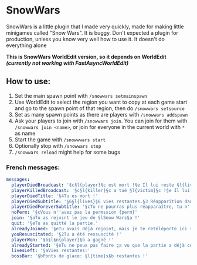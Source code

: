 # SnowWars
SnowWars is a little plugin that I made very quickly, made for making little minigames called "Snow Wars".
It is buggy. Don't expected a plugin for production, unless you know very well how to use it.
It doesn't do everything alone

**This is SnowWars WorldEdit version, so it depends on WorldEdit *(currently not working
with FastAsyncWorldEdit)***

## How to use:
1. Set the main spawn point with `/snowwars setmainspawn`
2. Use WorldEdit to select the region you want to copy at each game start and go to
   the spawn point of that region, then do `/snowwars setsource`
3. Set as many spawn points as there are players with `/snowwars addspawn`
4. Ask your players to join with `/snowwars join`. You can join for them with `/snowwars join <name>`, or join
   for everyone in the current world with `*` as name
5. Start the game with `/snowwwars start`
6. Optionally stop with `/snowwars stop`
7. `/snowwars reload` might help for some bugs

### French messages:
```yaml
messages:
  playerDiedBroadcast: '§c§l{player}§c est mort !§e Il lui reste §l{lives}§e vies. §6§l{remaining}§6 joueurs restant !'
  playerKilledBroadcast: '§c§l{killer}§c a tué §l{victim}§c !§e Il lui reste §l{lives}§e vies. §6§l{remaining}§6 joueurs restant !'
  playerDiedTitle: '§4Tu es mort !'
  playerDiedSubtitle: '§6§l{lives}§6 vies restantes.§3 Réapparition dans §l{time}§3.'
  playerDiedForeverSubtitle: '§cTu ne pourras plus réapparaître, tu n''as plus de vies.'
  noPerm: '§cVous n''avez pas la permssion {perm}'
  join: '§aTu as rejoint le jeu de §lSnow Wars§a !'
  quit: '§eTu as quitté la partie.'
  alreadyJoined: '§eTu avais déjà rejoint, mais je te retéléporte ici si tu veux.'
  youResuscitated: '§2Tu a été ressuscité !'
  playerWon: '§b§l§n{player}§b a gagné !'
  alreadyStarted: '§eTu ne peux pas faire ça vu que la partie a déjà commencé !'
  livesLeft: '§aVies restantes:'
  bossBar: '§bPonts de glace: §l{time}s§b restantes !'
```
